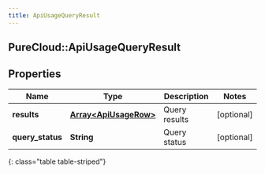 ```yaml
---
title: ApiUsageQueryResult
---
```

## PureCloud::ApiUsageQueryResult

## Properties

|Name | Type | Description | Notes|
|------------ | ------------- | ------------- | -------------|
| **results** | [**Array&lt;ApiUsageRow&gt;**](ApiUsageRow.html) | Query results | [optional] |
| **query_status** | **String** | Query status | [optional] |
{: class="table table-striped"}


